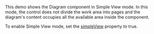 This demo shows the Diagram component in Simple View mode. In this mode, the control does not divide the work area into pages and the diagram's content occupies all the available area inside the component. 
<!--split-->

To enable Simple View mode, set the [simpleView](/Documentation/ApiReference/UI_Components/dxDiagram/Configuration/#simpleView) property to true.